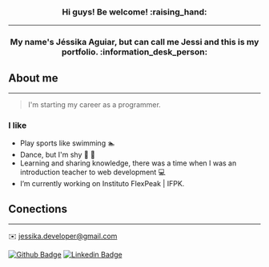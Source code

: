 <h3 align='center'> Hi guys! Be welcome! :raising_hand:</h3>
<hr>

<h3 align='center'> My name's Jéssika Aguiar, but can call me Jessi and this is my portfolio. :information_desk_person: </h3>

## About me
<hr>

> I'm starting my career as a programmer.

### I like 

- Play sports like swimming :swimmer: 
- Dance, but I'm shy :dancer: :see_no_evil: 
- Learning and sharing knowledge, there was a time when I was an introduction teacher to web development :computer:  
- I’m currently working on Instituto FlexPeak | IFPK. 

## Conections
<hr>

:envelope: jessika.developer@gmail.com

[![Github Badge](https://img.shields.io/badge/-Github-000?style=flat-square&logo=Github&logoColor=white&link=https://github.com/JessikaAguiar)](https://github.com/JessikaAguiar)
[![Linkedin Badge](https://img.shields.io/badge/-LinkedIn-blue?style=flat-square&logo=Linkedin&logoColor=white&link=https://www.linkedin.com/in/jessika-aguiar/)](https://www.linkedin.com/in/jessika-aguiar/)
